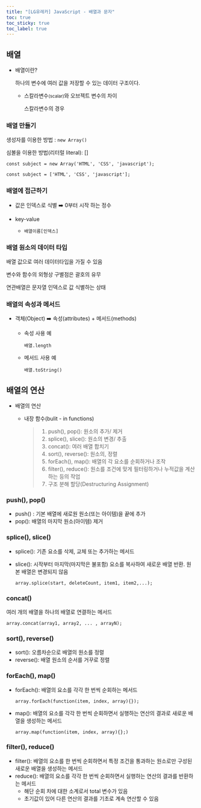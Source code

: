 ```yaml
---
title: "[LG유레카] JavaScript - 배열과 문자"
toc: true
toc_sticky: true
toc_label: true
---
```


##  배열

- 배열이란?

  하나의 변수에 여러 값을 저장할 수 있는 데이터 구조이다.

  - 스칼라변수<small>(scalar)</small>와 오브젝트 변수의 차이

    스칼라변수의 경우

### 배열 만들기

생성자를 이용한 방법 : `new Array()`

심볼을 이용한 방법(리터럴 literal): []

`const subject = new Array('HTML', 'CSS', 'javascript');`

`const subject = ['HTML', 'CSS', 'javascript'];`

### 배열에 접근하기

- 값은 인덱스로 식별 ➡️ 0부터 시작 하는 정수

- key-value
  - `배열이름[인덱스]`

### 배열 원소의 데이터 타입

배열 값으로 여러 데이터타입을 가질 수 있음

변수와 함수의 외형상 구별점은 괄호의 유무

연관배열은 문자열 인덱스로 값 식별하는 상태

### 배열의 속성과 메서드

- 객체(Object) ➡️ 속성(attributes) + 메서드(methods)

  - 속성 사용 예 

    `배열.length`

  - 메서드 사용 예

    `배열.toString()`

## 배열의 연산

- 배열의 연산

  - 내장 함수(bulit - in functions)

    >1. push(), pop(): 원소의 추가/ 제거
    >2. splice(), slice(): 원소의 변경/ 추출
    >3. concat(): 여러 배열 합치기
    >4. sort(), reverse(): 원소의, 정렬
    >5. forEach(), map(): 배열의 각 요소를 순회하거나 조작
    >6. filter(), reduce(): 원소를 조건에 맞게 필터링하거나 누적값을 계산하는 등의 작업
    >7. 구조 분해 할당(Destructuring Assignment)
    >
    >

### push(), pop()

- push() : 기본 배열에 새로원 원소(또는 아이템)을 끝에 추가
- pop(): 배열의 마지막 원소(아이템) 제거

### splice(), slice()

- splice(): 기존 요소를 삭제, 교체 또는 추가하는 메서드

- slice(): 시작부터 마지막(마지막은 불포함) 요소를 복사하여 새로운 배열 반환. 원본 배열은 변경되지 않음

  `array.splice(start, deleteCount, item1, item2,...);`

### concat()

여러 개의 배열을 하나의 배열로 연결하는 메서드

`array.concat(array1, array2, ... , arrayN);`

### sort(), reverse()

- sort(): 오름차순으로 배열의 원소를 정렬
- reverse(): 배열 원소의 순서를 거꾸로 정렬

### forEach(), map()

- forEach(): 배열의 요소를 각각 한 번씩 순회하는 메서드

  `array.forEach(function(item, index, array){});`

- map(): 배열의 요소를 각각 한 번씩 순회하면서 실행하는 연산의 결과로 새로운 배열을 생성하는 메서드

  `array.map(function(item, index, array){};)`

  

### filter(), reduce()

- filter(): 배열의 요소를 한 번씩 순회하면서 특정 조건을 통과하는 원소로만 구성된 새로운 배열을 생성하는 메서드
- reduce(): 배열의 요소를 각각 한 번씩 순회하면서 실행하는 연산의 결과를 반환하는 메서드
  - 해단 순회 차에 대한 소계로서 total 변수가 있음
  - 초기값이 있어 다른 연산의 결과를 기초로 계속 연산할 수 있음